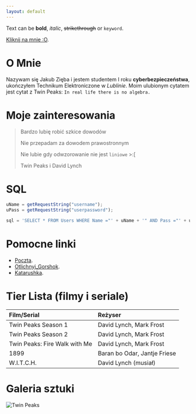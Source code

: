 ```yaml
---
layout: default
---
```


Text can be **bold**, _italic_, ~~strikethrough~~ or `keyword`.

[Kliknij na mnie :O](./another-page.html).



# O Mnie

Nazywam się Jakub Zięba i jestem studentem I roku **cyberbezpieczeństwa**, ukończyłem Technikum Elektroniczone w _Lublinie_. Moim ulubionym cytatem jest cytat z Twin Peaks: `In real life there is no algebra.`

# Moje zainteresowania

> Bardzo lubię robić szkice dowodów
>
> Nie przepadam za dowodem prawostronnym
> 
> Nie lubie gdy odwzorowanie nie jest `liniowe` >:[
> 
> Twin Peaks i David Lynch

# SQL
```js
uName = getRequestString("username");
uPass = getRequestString("userpassword");

sql = 'SELECT * FROM Users WHERE Name ="' + uName + '" AND Pass ="' + uPass + '"'
```
# Pomocne linki

*   [Poczta](https://poczta.agh.edu.pl/).
*   [Otlichnyj_Gorshok](https://github.com/AGH-Wstep-do-Informatyki-2022-2023/Otlichnyj-Gorshok).
*   [Katarushka](https://kataroushka.com/).

# Tier Lista (filmy i seriale)

| Film/Serial                   | Reżyser                      |
|:------------------------------|:-----------------------------|
| Twin Peaks Season 1           | David Lynch, Mark Frost      | 
| Twin Peaks Season 2           | David Lynch, Mark Frost      | 
| Twin Peaks: Fire Walk with Me | David Lynch, Mark Frost      | 
| 1899                          | Baran bo Odar, Jantje Friese | 
| W.I.T.C.H.                    | David Lynch (musiał)         |

# Galeria sztuki

![Twin Peaks](https://guides.github.com/activities/hello-world/branching.png)